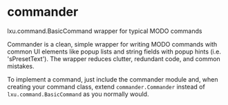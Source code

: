# commander
lxu.command.BasicCommand wrapper for typical MODO commands

Commander is a clean, simple wrapper for writing MODO commands with common UI elements like popup lists and string fields with popup hints (i.e. 'sPresetText'). The wrapper reduces clutter, redundant code, and common mistakes.

To implement a command, just include the commander module and, when creating your command class, extend `commander.Commander` instead of `lxu.command.BasicCommand` as you normally would.
